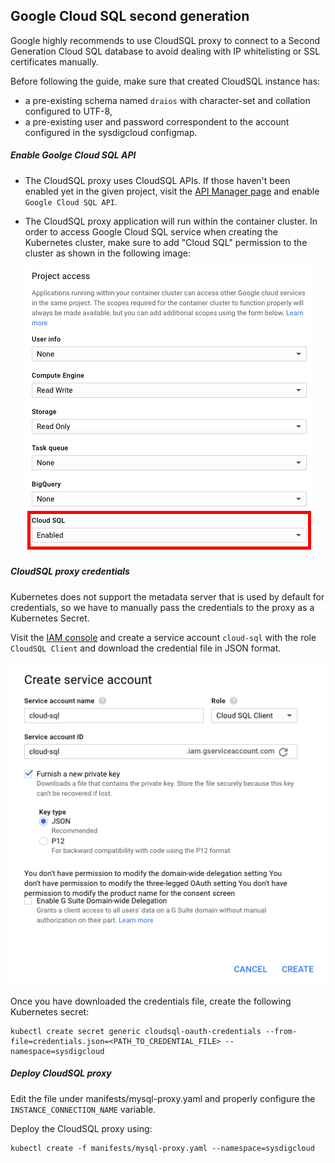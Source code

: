 ## Google Cloud SQL second generation

Google highly recommends to use CloudSQL proxy to connect to a Second Generation Cloud SQL database to avoid dealing with IP whitelisting or SSL certificates manually.

Before following the guide, make sure that created CloudSQL instance has:
- a pre-existing schema named `draios` with character-set and collation configured to UTF-8,
- a pre-existing user and password correspondent to the account configured in the sysdigcloud configmap.

##### Enable Goolge Cloud SQL API

- The CloudSQL proxy uses CloudSQL APIs. If those haven't been enabled yet in the given project, visit the [API Manager page](https://console.cloud.google.com/apis/) and enable `Google Cloud SQL API`.

- The CloudSQL proxy application will run within the container cluster. In order to access Google Cloud SQL service when creating the Kubernetes cluster, make sure to add "Cloud SQL" permission to the cluster as shown in the following image:

<p align="center">
  <img alt="GKE cluster permissions" src="images/gke-cluster-permissions.png"/>
</p>

##### CloudSQL proxy credentials
Kubernetes does not support the metadata server that is used by default for credentials, so we have to manually pass the credentials to the proxy as a Kubernetes Secret.

Visit the [IAM console](https://console.cloud.google.com/iam-admin/serviceaccounts) and create a service account `cloud-sql` with the role `CloudSQL Client` and download the credential file in JSON format.

<p align="center">
  <img alt="GKE service account" src="images/gke-service-account.png"/>
</p>

Once you have downloaded the credentials file, create the following Kubernetes secret:

```
kubectl create secret generic cloudsql-oauth-credentials --from-file=credentials.json=<PATH_TO_CREDENTIAL_FILE> --namespace=sysdigcloud
```

##### Deploy CloudSQL proxy 

Edit the file under manifests/mysql-proxy.yaml and properly configure the `INSTANCE_CONNECTION_NAME` variable.

Deploy the CloudSQL proxy using:
```
kubectl create -f manifests/mysql-proxy.yaml --namespace=sysdigcloud
```